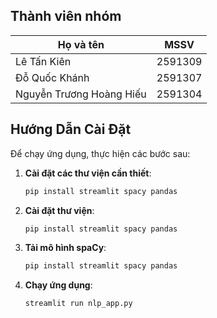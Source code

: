 ## Thành viên nhóm

| Họ và tên | MSSV |
|-----------|------|
| Lê Tấn Kiên | 2591309 |
| Đỗ Quốc Khánh | 2591307 |
| Nguyễn Trương Hoàng Hiếu | 2591304 |

## Hướng Dẫn Cài Đặt

Để chạy ứng dụng, thực hiện các bước sau:

1. **Cài đặt các thư viện cần thiết**:
   ```bash
   pip install streamlit spacy pandas

2. **Cài đặt thư viện**:
   ```bash
   pip install streamlit spacy pandas

3. **Tải mô hình spaCy**:
   ```bash
   pip install streamlit spacy pandas

4. **Chạy ứng dụng**:
   ```bash
   streamlit run nlp_app.py

